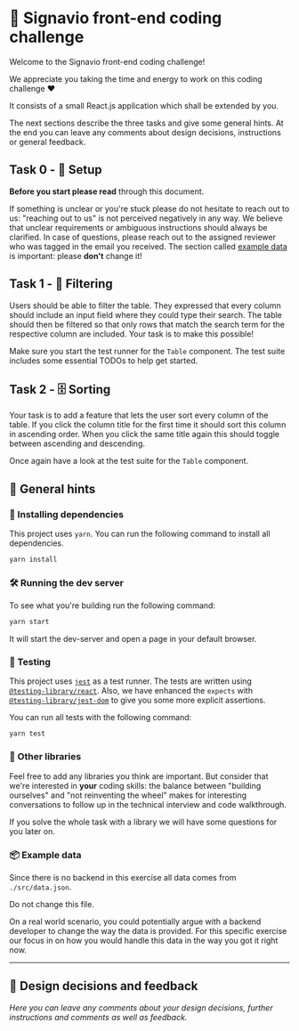 # 💅 Signavio front-end coding challenge

Welcome to the Signavio front-end coding challenge!

We appreciate you taking the time and energy to work on this coding challenge ❤️

It consists of a small React.js application which shall be extended by you.

The next sections describe the three tasks and give some general hints.
At the end you can leave any comments about design decisions, instructions or general feedback.

## Task 0 - 🧰 Setup

**Before you start please read** through this document.

If something is unclear or you're stuck please do not hesitate to reach out to us: "reaching out to us" is not perceived negatively in any way. 
We believe that unclear requirements or ambiguous instructions should always be clarified.
In case of questions, please reach out to the assigned reviewer who was tagged in the email you received.
The section called [example data](#example-data) is important: please **don't** change it!

## Task 1 - 🔎 Filtering

Users should be able to filter the table.
They expressed that every column should include an input field where they could type their search.
The table should then be filtered so that only rows that match the search term for the respective column are included.
Your task is to make this possible!

Make sure you start the test runner for the `Table` component.
The test suite includes some essential TODOs to help get started.

## Task 2 - 🗄️ Sorting

Your task is to add a feature that lets the user sort every column of the table.
If you click the column title for the first time it should sort this column in ascending order.
When you click the same title again this should toggle between ascending and descending.

Once again have a look at the test suite for the `Table` component.

## 📍 General hints

### 🎁 Installing dependencies

This project uses `yarn`.
You can run the following command to install all dependencies.

```sh
yarn install
```

### 🛠️ Running the dev server

To see what you're building run the following command:

```sh
yarn start
```

It will start the dev-server and open a page in your default browser.

### 🧪 Testing

This project uses [`jest`](https://jestjs.io/) as a test runner.
The tests are written using [`@testing-library/react`](https://testing-library.com/docs/react-testing-library/intro).
Also, we have enhanced the `expects` with [`@testing-library/jest-dom`](https://github.com/testing-library/jest-dom) to give you some more explicit assertions.

You can run all tests with the following command:

```sh
yarn test
```

### 🔮 Other libraries

Feel free to add any libraries you think are important.
But consider that we're interested in **your** coding skills: the balance between "building ourselves" and "not reinventing the wheel" makes for interesting conversations to follow up in the technical interview and code walkthrough.

If you solve the whole task with a library we will have some questions for you later on.

### 📦 Example data

Since there is no backend in this exercise all data comes from `./src/data.json`.

Do not change this file.

On a real world scenario, you could potentially argue with a backend developer to change the way the data is provided. For this specific exercise our focus in on how you would handle this data in the way you got it right now.

---

## 📝 Design decisions and feedback

_Here you can leave any comments about your design decisions, further instructions and comments as well as feedback._
